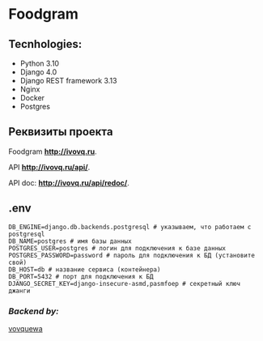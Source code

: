 # Foodgram

## Tecnhologies:
- Python 3.10
- Django 4.0
- Django REST framework 3.13
- Nginx
- Docker
- Postgres


## Реквизиты проекта

Foodgram **http://ivovq.ru**.

API **http://ivovq.ru/api/**.

API doc: **http://ivovq.ru/api/redoc/**.


## .env

```.env
DB_ENGINE=django.db.backends.postgresql # указываем, что работаем с postgresql
DB_NAME=postgres # имя базы данных
POSTGRES_USER=postgres # логин для подключения к базе данных
POSTGRES_PASSWORD=password # пароль для подключения к БД (установите свой)
DB_HOST=db # название сервиса (контейнера)
DB_PORT=5432 # порт для подключения к БД
DJANGO_SECRET_KEY=django-insecure-asmd,pasmfoep # секретный ключ джанги
```

### *Backend by:*
[vovquewa](https://github.com/vovquewa)
